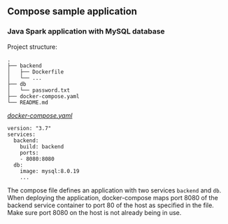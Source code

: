 ## Compose sample application
### Java Spark application with MySQL database

Project structure:
```
.
├── backend
│   ├── Dockerfile
│   └── ...
├── db
│   └── password.txt
├── docker-compose.yaml
└── README.md

```

[_docker-compose.yaml_](docker-compose.yaml)
```
version: "3.7"
services:
  backend:
    build: backend
    ports:
    - 8080:8080
  db:
    image: mysql:8.0.19
    ...
```
The compose file defines an application with two services `backend` and `db`.
When deploying the application, docker-compose maps port 8080 of the backend service container to port 80 of the host as specified in the file.
Make sure port 8080 on the host is not already being in use.

